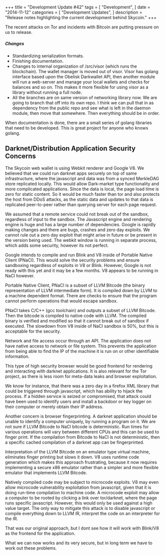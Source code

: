 +++
title = "Development Update #42"
tags = [
    "Development",
]
date = "2014-11-12"
categories = [
    "Development Updates",
]
description = "Release notes highlighting the current development behind Skycoin."
+++

The recent attacks on Tor and incidents with Bitcoin are putting pressure on us to release.

##### Changes
- Standardizing serialization formats.
- Finishing documentation.
- Changes to internal organization of /src/visor (which runs the blockchain). The wallet manager is moved out of visor. Visor has golang interface based upon the Obelisk Darkwallet API, then another module will run a web-server and manage your local wallets and checks for balances and so on. This makes it more flexible for using visor as a library without running a full node.
- All the branches are on same version of networking library now. We are going to branch that off into its own repo. I think we can pull that in as dependency from the public repo and see what is left in the daemon module, then move that somewhere. Then everything should be in order.

When documentation is done, there are a small series of golang libraries that need to be developed. This is great project for anyone who knows golang.

## Darknet/Distribution Application Security Concerns

The Skycoin web wallet is using Webkit renderer and Google V8. We believed that we could run darknet apps securely on top of same infrastructure, where the javascript and data was from a synced MerkleDAG store replicated locally. This would allow Dark-market type functionality and more complicated applications. Since the data is local, the page load time is zero for static content. So it would be much faster than tor and also protects the host from DDoS attacks, as the static data and updates to that data is replicated peer-to-peer rather than querying server for each page request.

We assumed that a remote service could not break out of the sandbox, regardless of input to the sandbox. The Javascript engine and rendering engine is huge and has a large number of dependencies. Google is rapidly making changes and there are bugs, crashes and zero day exploits. We cannot rule out a zero day exploit that might arise in future or be present in the version being used. The webkit window is running in separate process, which adds some security, however its not perfect.

Google intends to compile and run Blink and V8 inside of Portable Native Client (PNaCl). This would solve the security problems and ensure sandboxing regardless of exploits in V8 or Blink. However, Google is not ready with this yet and it may be a few months. V8 appears to be running in NaCl however.

Portable Native Client, PNaCl is a subset of LLVM Bitcode (the binary representation of LLVM intermediate form). It is compiled down by LLVM to a machine dependent format. There are checks to ensure that the program cannot perform operations that would escape sandbox.

PNaCl takes C/C++ (gcc toolchain) and outputs a subset of LLVM Bitcode. Then the bitcode is compiled to native code with LLVM. The compiled binary is verified and modified so that it cannot break out of sandbox if executed. The slowdown from V8 inside of NaCl sandbox is 50%, but this is acceptable for the security.

Network and file access occur through an API. The application does not have native access to network or file system. This prevents the application from being able to find the IP of the machine it is run on or other identifiable information.

This type of high security browser would be good frontend for rendering and interacting with darknet applications. It is also relevant for the Tor project, as there is less room for meta-data leaks and browser exploitation.

We know for instance, that there was a zero day in a firefox XML library that could be triggered through javascript, which has ability to hijack the process. If a hidden service is seized or compromised, that attack could have been used to identify users and install a backdoor or key logger on their computer or merely obtain their IP address.

Another concern is browser fingerprinting. A darknet application should be unable to identify a computer uniquely, by running a program on it. We are not sure if LLVM Bitcode to NaCl bitcode is deterministic. Run times for various operations will vary between different CPUs and this can be used to finger print. If the compilation from Bitcode to NaCl is not deterministic, then a specific cached compilation of a darknet app can be fingerprinted.

Interpretation of the LLVM Bitcode on an emulator type virtual machine, eliminates finger printing but slows it down. V8 uses runtime code generation which makes this approach frustrating, because it now requires implementing a secure x86 emulator rather than a simpler and more flexible emulator that implements LLVM Bitcode.

Natively compiled code may be subject to microcode exploits. V8 may even allow microcode vulnerability exploitation from javascript, given that it is doing run-time compilation to machine code. A microcode exploit may allow a computer to be rooted by clicking a link over tor/darknet, where the page runs specific javascript. However, this would only be used against a high value target. The only way to mitigate this attack is to disable javascript or compile everything down to LLVM IR, interpret the code on an interpreter for the IR.

That was our original approach, but I dont see how it will work with Blink/V8 as the frontend for the application.

What we can now works and its very secure, but in long term we have to work out these problems.
